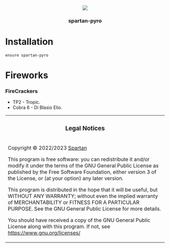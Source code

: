 <div align='center'><img src='https://cdn.discordapp.com/attachments/1055143729582837825/1056920819198066728/New_Project.png'/></div>
<div align='center'><h3>spartan-pyro</h3></div>

# Installation

```
ensure spartan-pyro
```

# Fireworks

### FireCrackers

- TP2 - Tropic.
- Cobra 6 - Di Blasio Elio.

<table><tr><td><h3 align='center'>Legal Notices</h2></tr></td>
<tr><td>

Copyright © 2022/2023 [Spartan](https://github.com/sprtan-hash)

This program is free software: you can redistribute it and/or modify
it under the terms of the GNU General Public License as published by
the Free Software Foundation, either version 3 of the License, or
(at your option) any later version.

This program is distributed in the hope that it will be useful,
but WITHOUT ANY WARRANTY; without even the implied warranty of
MERCHANTABILITY or FITNESS FOR A PARTICULAR PURPOSE. See the
GNU General Public License for more details.

You should have received a copy of the GNU General Public License
along with this program.
If not, see <https://www.gnu.org/licenses/>

</td></tr></table>
